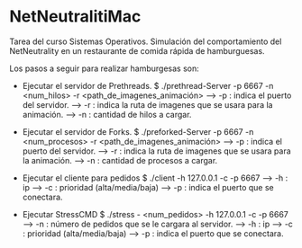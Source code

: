 # NetNeutralitiMac
Tarea del curso Sistemas Operativos. Simulación del comportamiento del NetNeutrality en un restaurante de comida rápida de hamburguesas.

Los pasos a seguir para realizar hamburgesas son:
 - Ejecutar el servidor de Prethreads.
   $ ./prethread-Server -p 6667 -n <num_hilos> -r <path_de_imagenes_animación>
   --> -p : indica el puerto del servidor.
   --> -r : indica la ruta de imagenes que se usara para la animación.
   --> -n : cantidad de hilos a cargar.

 - Ejecutar el servidor de Forks.
   $ ./preforked-Server -p 6667 -n <num_procesos> -r <path_de_imagenes_animación>
   --> -p : indica el puerto del servidor.
   --> -r : indica la ruta de imagenes que se usara para la animación.
   --> -n : cantidad de procesos a cargar.

 - Ejecutar el cliente para pedidos
   $ ./client -h 127.0.0.1 -c <prioridad> -p 6667
   --> -h : ip
   --> -c : prioridad (alta/media/baja)
   --> -p : indica el puerto que se conectara.

 - Ejecutar StressCMD
   $ ./stress - <num_pedidos> -h 127.0.0.1 -c <prioridad> -p 6667
   --> -n : número de pedidos que se le cargara al servidor.
   --> -h : ip
   --> -c : prioridad (alta/media/baja)
   --> -p : indica el puerto que se conectara.
